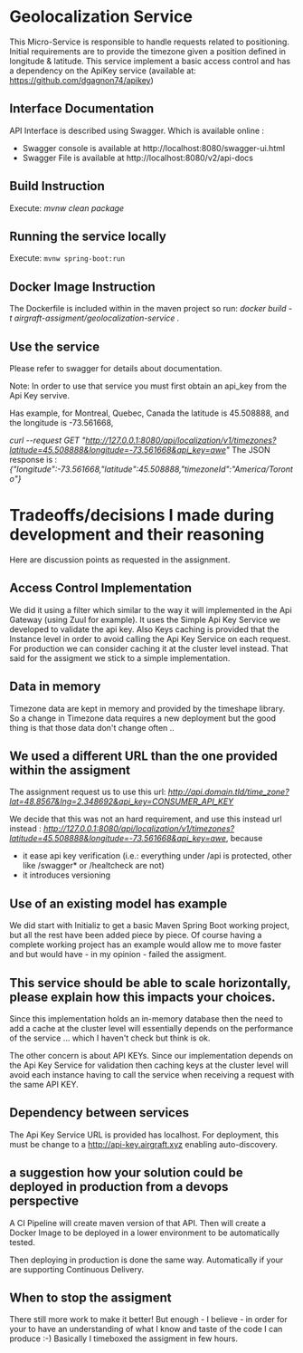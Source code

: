 # Geolocalization Service
This Micro-Service is responsible to handle requests related to positioning. 
Initial requirements are to provide the timezone given a position defined in longitude & latitude.
This service implement a basic access control and has a dependency on the ApiKey service 
(available at: https://github.com/dgagnon74/apikey)

## Interface Documentation
API Interface is described using Swagger. Which is available online : 
- Swagger console is available at http://localhost:8080/swagger-ui.html
- Swagger File is available at http://localhost:8080/v2/api-docs

## Build Instruction
Execute: _mvnw clean package_

## Running the service locally
Execute: `mvnw spring-boot:run`

## Docker Image Instruction
The Dockerfile is included within in the maven project so run:
_docker build -t airgraft-assigment/geolocalization-service ._

## Use the service
Please refer to swagger for details about documentation.

Note: In order to use that service you must first obtain an api_key from the Api Key servive.

Has example, for Montreal, Quebec, Canada the latitude is 45.508888, and the longitude is -73.561668,  

_curl --request GET "http://127.0.0.1:8080/api/localization/v1/timezones?latitude=45.508888&longitude=-73.561668&api_key=awe"_
The JSON response is :
_{"longitude":-73.561668,"latitude":45.508888,"timezoneId":"America/Toronto"}_

# Tradeoffs/decisions I made during development and their reasoning
Here are discussion points as requested in the assignment.

## Access Control Implementation
We did it using a filter which similar to the way it will implemented in the Api Gateway (using Zuul for example).
It uses the Simple Api Key Service we developed to validate the api key. 
Also Keys caching is provided that the Instance level in order to avoid calling the Api Key Service on each request. 
For production we can consider caching it at the cluster level instead. 
That said for the assigment we stick to a simple implementation.

## Data in memory
Timezone data are kept in memory and provided by the timeshape library. 
So a change in Timezone data requires a new deployment but the good thing is that those data don't change often ..
 
## We used a different URL than the one provided within the assigment
The assignment request us to use this url:  _http://api.domain.tld/time_zone?lat=48.8567&lng=2.348692&api_key=CONSUMER_API_KEY_

We decide that this was not an hard requirement, and use this instead url instead :
_http://127.0.0.1:8080/api/localization/v1/timezones?latitude=45.508888&longitude=-73.561668&api_key=awe_, because
- it ease api key verification (i.e.: everything under /api is protected, other like /swagger* or /healtcheck are not) 
- it introduces versioning

## Use of an existing model has example
We did start with Initializ to get a basic Maven Spring Boot working project, but all the rest have 
been added piece by piece. Of course having a complete working project has an example would allow 
me to move faster and but would have - in my opinion - failed the assigment.

## This service should be able to scale horizontally, please explain how this impacts your choices.
Since this implementation holds an in-memory database then the need to add a cache at the cluster level will essentially 
depends on the performance of the service ... which I haven't check but think is ok. 

The other concern is about API KEYs. Since our implementation depends on the Api Key Service for validation then 
caching keys at the cluster level will avoid each instance having to call the service when receiving a request with 
the same API KEY.

## Dependency between services
The Api Key Service URL is provided has localhost. For deployment, this must be change to a http://api-key.airgraft.xyz enabling auto-discovery.

## a suggestion how your solution could be deployed in production from a devops perspective
A CI Pipeline will create maven version of that API. Then will create a Docker Image to be deployed in a lower environment to 
be automatically tested.

Then deploying in production is done the same way. Automatically if your are supporting Continuous Delivery.

## When to stop the assigment
There still more work to make it better! But enough - I believe - in order for your
to have an understanding of what I know and taste of the code I can produce :-) 
Basically I timeboxed the assigment in few hours.
